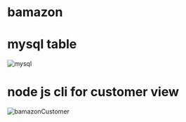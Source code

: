 # bamazon

# mysql table
![mysql](./bamazon_mysql_low_480.gif)

# node js cli for customer view
![bamazonCustomer](./bamazon_node_low_480.gif)
